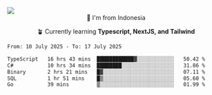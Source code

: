 
<img align = "center" src="https://readme-typing-svg.herokuapp.com?font=Fira+Code&size=25&pause=1000&color=00F713&center=true&vCenter=true&random=false&width=850&height=70&lines=Hi+There+%F0%9F%91%8B%2C+Im+Julian+Caesar;"/>
<br>

<div align = "center">
  📌 I'm from Indonesia
  
  🪴 Currently learning **Typescript, NextJS, and Tailwind**
</div>

<!--START_SECTION:waka-->

```txt
From: 10 July 2025 - To: 17 July 2025

TypeScript   16 hrs 43 mins  ████████████▓░░░░░░░░░░░░   50.42 %
C#           10 hrs 34 mins  ████████░░░░░░░░░░░░░░░░░   31.86 %
Binary       2 hrs 21 mins   █▓░░░░░░░░░░░░░░░░░░░░░░░   07.11 %
SQL          1 hr 51 mins    █▒░░░░░░░░░░░░░░░░░░░░░░░   05.60 %
Go           39 mins         ▒░░░░░░░░░░░░░░░░░░░░░░░░   01.99 %
```

<!--END_SECTION:waka-->
